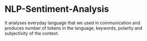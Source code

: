 # NLP-Sentiment-Analysis
It analyses everyday language that we used in communication and produces number of tokens in the language, keywords, polarity and subjectivity of the context.
